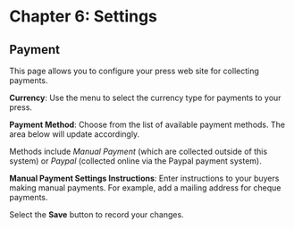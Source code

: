 # Chapter 6: Settings
## Payment

This page allows you to configure your press web site for collecting payments.

**Currency**: Use the menu to select the currency type for payments to your press.

**Payment Method**: Choose from the list of available payment methods. The area below will update accordingly.

Methods include *Manual Payment* (which are collected outside of this system) or *Paypal* (collected online via the Paypal payment system).

**Manual Payment Settings Instructions**: Enter instructions to your buyers making manual payments. For example, add a mailing address for cheque payments.

Select the **Save** button to record your changes.
